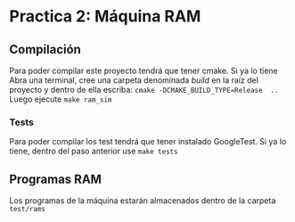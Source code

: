 # Practica 2: Máquina RAM

## Compilación

Para poder compilar este proyecto tendrá que tener cmake. Si ya lo tiene Abra una terminal, cree una carpeta denominada *build* en la raíz del proyecto y dentro de ella escriba:
```cmake -DCMAKE_BUILD_TYPE=Release  ..``` Luego ejecute ```make ram_sim```

### Tests

Para poder compilar los test tendrá que tener instalado GoogleTest. Si ya lo tiene, dentro del paso anterior use ```make tests```

## Programas RAM

Los programas de la máquina estarán almacenados dentro de la carpeta `test/rams`
